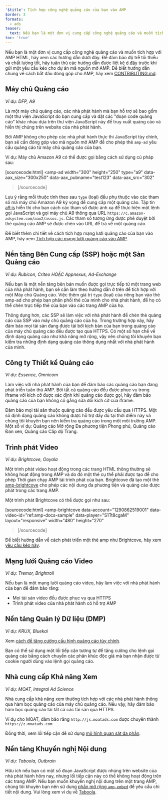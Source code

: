 ```yaml
---
'$title': Tích hợp công nghệ quảng cáo của bạn vào AMP
$order: 3
formats:
  - ads
teaser:
  text: Nếu bạn là một đơn vị cung cấp công nghệ quảng cáo và muốn tích hợp với AMP HTML, hãy xem các hướng dẫn dưới đây.
toc: 'true'
---
```


<!--
This file is imported from https://github.com/ampproject/amphtml/blob/main/ads/_integration-guide.md.
Please do not change this file.
If you have found a bug or an issue please
have a look and request a pull request there.
-->

Nếu bạn là một đơn vị cung cấp công nghệ quảng cáo và muốn tích hợp với AMP HTML, hãy xem các hướng dẫn dưới đây. Để đảm bảo độ trễ tối thiểu và chất lượng tốt, hãy tuân thủ các hướng dẫn được liệt kê [ở đây](https://github.com/ampproject/amphtml/blob/main/ads/../3p/README.md#ads) trước khi gửi một yêu cầu kéo cho dự án mã nguồn mở AMP. Để biết hướng dẫn chung về cách bắt đầu đóng góp cho AMP, hãy xem <a class="" href="https://github.com/ampproject/amphtml/blob/main/docs/contributing.md">CONTRIBUTING.md</a>.

## Máy chủ Quảng cáo <a name="ad-server"></a>

_Ví dụ: DFP, A9_

Là một máy chủ quảng cáo, các nhà phát hành mà bạn hỗ trợ sẽ bao gồm một thư viện JavaScript do bạn cung cấp và đặt các "đoạn code quảng cáo" khác nhau dựa trên thư viện JavaScript này để truy xuất quảng cáo và hiển thị chúng trên website của nhà phát hành.

Bởi AMP không cho phép các nhà phát hành thực thi JavaScript tùy chỉnh, bạn sẽ cần đóng góp vào mã nguồn mở AMP để cho phép thẻ <code>amp-ad</code> yêu cầu quảng cáo từ máy chủ quảng cáo của bạn.

Ví dụ: Máy chủ Amazon A9 có thể được gọi bằng cách sử dụng cú pháp sau:

[sourcecode:html]
<amp-ad
width="300"
height="250"
type="a9"
data-aax_size="300x250"
data-aax_pubname="test123"
data-aax_src="302"

> </amp-ad>
> [/sourcecode]

Lưu ý rằng mỗi thuộc tính theo sau `type` (loại) đều phụ thuộc vào các tham số mà máy chủ Amazon A9 kỳ vọng để cung cấp một quảng cáo. Tập tin [a9.js](https://github.com/ampproject/amphtml/blob/main/ads/./a9.js) hiển thị cho bạn cách các tham số được ánh xạ để thực hiện một lệnh gọi JavaScript và gọi máy chủ A9 thông qua URL `https://c.amazon-adsystem.com/aax2/assoc.js`. Các tham số tương ứng được phê duyệt bởi thẻ quảng cáo AMP sẽ được chèn vào URL để trả về một quảng cáo.

Để biết thêm chi tiết về cách tích hợp mạng lưới quảng cáo của bạn vào AMP, hãy xem [Tích hợp các mạng lưới quảng cáo vào AMP](https://github.com/ampproject/amphtml/blob/main/ads/README.md).

## Nền tảng Bên Cung cấp (SSP) hoặc một Sàn Quảng cáo <a name="supply-side-platform-ssp-or-an-ad-exchange"></a>

_Ví dụ: Rubicon, Criteo HOẶC Appnexus, Ad-Exchange_

Nếu bạn là một nền tảng bên bán muốn được gọi trực tiếp từ một trang web của nhà phát hành, bạn sẽ cần làm theo hướng dẫn ở trên để tích hợp với một Máy chủ Quảng cáo. Việc thêm giá trị `type` (loại) của riêng bạn vào thẻ amp-ad cho phép bạn phân phối thẻ của mình cho nhà phát hành, để họ có thể chèn trực tiếp thẻ của bạn vào các trang AMP của họ.

Thông dụng hơn, các SSP sẽ làm việc với nhà phát hành để chèn thẻ quảng cáo của SSP vào máy chủ quảng cáo của họ. Trong trường hợp này, hãy đảm bảo mọi tài sản đang được tải bởi kịch bản của bạn trong quảng cáo của máy chủ quảng cáo đều được tạo qua HTTPS. Có một số hạn chế về định dạng quảng cáo như khả năng mở rộng, vậy nên chúng tôi khuyên bạn kiểm tra những định dạng quảng cáo thông dụng nhất với nhà phát hành của mình.

## Công ty Thiết kế Quảng cáo <a name="ad-agency"></a>

_Ví dụ: Essence, Omnicom_

Làm việc với nhà phát hành của bạn để đảm bảo các quảng cáo bạn đang phát triển tuân thủ AMP. Bởi tất cả quảng cáo đều được phục vụ trong iframe với kích cỡ được xác định khi quảng cáo được gọi, hãy đảm bảo quảng cáo của bạn không cố gắng sửa đổi kích cỡ của iframe.

Đảm bảo mọi tài sản thuộc quảng cáo đều được yêu cầu qua HTTPS. Một số định dạng quảng cáo không được hỗ trợ đầy đủ tại thời điểm này và chúng tôi khuyên bạn nên kiểm tra quảng cáo trong một môi trường AMP. Một số ví dụ: Quảng cáo Mở rộng Đa phương tiện Phong phú, Quảng cáo Đan xen, Quảng cáo Cấp độ Trang.

## Trình phát Video <a name="video-player"></a>

_Ví dụ: Brightcove, Ooyala_

Một trình phát video hoạt động trong các trang HTML thông thường sẽ không hoạt động trong AMP và do đó một thẻ cụ thể phải được tạo để cho phép Thời gian chạy AMP tải trình phát của bạn. Brightcove đã tạo một thẻ [amp-brightcove](https://github.com/ampproject/amphtml/blob/main/extensions/amp-brightcove/amp-brightcove.md) cho phép các nội dung đa phương tiện và quảng cáo được phát trong các trang AMP.

Một trình phát Brightcove có thể được gọi như sau:

[sourcecode:html]
<amp-brightcove
data-account="1290862519001"
data-video-id="ref:amp-docs-sample"
data-player="S1Tt8cgaM"
layout="responsive"
width="480"
height="270"

> </amp-brightcove>
> [/sourcecode]

Để biết hướng dẫn về cách phát triển một thẻ amp như Brightcove, hãy xem [yêu cầu kéo này](https://github.com/ampproject/amphtml/pull/1052).

## Mạng lưới Quảng cáo Video <a name="video-ad-network"></a>

_Ví dụ: Tremor, Brightroll_

Nếu bạn là một mạng lưới quảng cáo video, hãy làm việc với nhà phát hành của bạn để đảm bảo rằng:

- Mọi tài sản video đều được phục vụ qua HTTPS
- Trình phát video của nhà phát hành có hỗ trợ AMP

## Nền tảng Quản lý Dữ liệu (DMP) <a name="data-management-platform-dmp"></a>

_Ví dụ: KRUX, Bluekai_

Xem [cách để tăng cường cấu hình quảng cáo tùy chỉnh](https://amp.dev/documentation/components/amp-ad#enhance-incoming-ad-configuration).

Bạn có thể sử dụng một lối tiếp cận tương tự để tăng cường cho lệnh gọi quảng cáo bằng cách chuyển các phân khúc độc giả mà bạn nhận được từ cookie người dùng vào lệnh gọi quảng cáo.

## Nhà cung cấp Khả năng Xem <a name="viewability-provider"></a>

_Ví dụ: MOAT, Integral Ad Science_

Nhà cung cấp khả năng xem thường tích hợp với các nhà phát hành thông qua hàm bọc quảng cáo của máy chủ quảng cáo. Nếu vậy, hãy đảm bảo hàm bọc quảng cáo tải tất cả các tài sản qua HTTPS.

Ví dụ cho MOAT, đảm bảo rằng `http://js.moatads.com` được chuyển thành `https://z.moatads.com`

Đồng thời, xem lối tiếp cận để sử dụng [mô hình quan sát đa phần](https://github.com/ampproject/amphtml/blob/main/ads/README.md#ad-viewability).

## Nền tảng Khuyến nghị Nội dung <a name="content-recommendation-platform"></a>

_Ví dụ: Taboola, Outbrain_

Hữu ích nếu bạn có một số đoạn JavaScript được nhúng trên website của nhà phát hành hôm nay, nhưng lối tiếp cận này có thể không hoạt động trên các trang AMP. Nếu bạn muốn khuyến nghị nội dung trên một trang AMP, chúng tôi khuyên bạn nên sử dụng [phần mở rộng `amp-embed`](https://amp.dev/documentation/components/amp-ad) để yêu cầu chi tiết nội dung. Vui lòng xem ví dụ về [Taboola](https://github.com/ampproject/amphtml/blob/main/ads/taboola.md).
